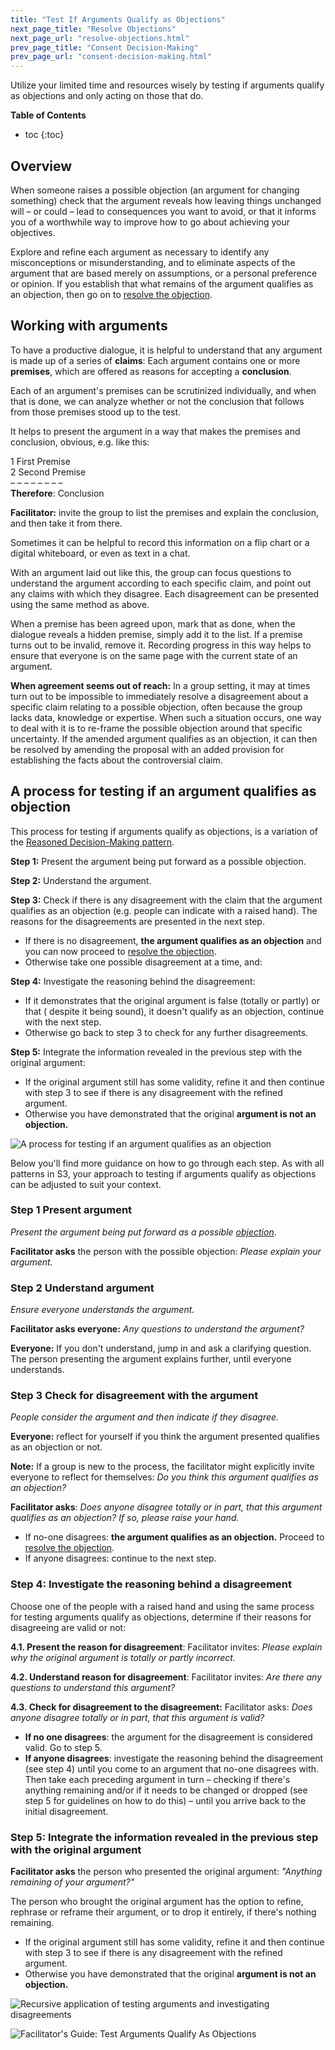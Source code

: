 ```yaml
---
title: "Test If Arguments Qualify as Objections"
next_page_title: "Resolve Objections"
next_page_url: "resolve-objections.html"
prev_page_title: "Consent Decision-Making"
prev_page_url: "consent-decision-making.html"
---
```



<div class="card summary"><div class="card-body">Utilize your limited time and resources wisely by testing if arguments qualify as objections and only acting on those that do.
</div></div>

**Table of Contents**

* toc
{:toc}



## Overview

When someone raises a possible objection (an argument for changing something) check that the argument reveals how leaving things unchanged will – or could – lead to consequences you want to avoid, or that it informs you of a worthwhile way to improve how to go about achieving your objectives. 

Explore and refine each argument as necessary to identify any misconceptions or misunderstanding, and to eliminate aspects of the argument that are based merely on assumptions, or a personal preference or opinion. If you establish that what remains of the argument qualifies as an objection, then go on to [resolve the objection](resolve-objections.html).


## Working with arguments

To have a productive dialogue, it is helpful to understand that any argument is made up of a series of **claims**: Each argument contains one or more **premises**, which are offered as reasons for accepting a **conclusion**.

Each of an argument's premises can be scrutinized individually, and when that is done, we can analyze whether or not the conclusion that follows from those premises stood up to the test.

It helps to present the argument in a way that makes the premises and conclusion, obvious, e.g. like this:

1 First Premise \
2 Second Premise \
– – – – – – – – \
**Therefore**: Conclusion

**Facilitator:** invite the group to list the premises and explain the conclusion, and then take it from there.

Sometimes it can be helpful to record this information on a flip chart or a digital whiteboard, or even as text in a chat. 

With an argument laid out like this, the group can focus questions to understand the argument according to each specific claim, and point out any claims with which they disagree. Each disagreement can be presented using the same method as above. 

When a premise has been agreed upon, mark that as done, when the dialogue reveals a hidden premise, simply add it to the list. If a premise turns out to be invalid, remove it. Recording progress in this way helps to ensure that everyone is on the same page with the current state of an argument.

**When agreement seems out of reach:** In a group setting, it may at times turn out to be impossible to immediately resolve a disagreement about a specific claim relating to a possible objection, often because the group lacks data, knowledge or expertise. When such a situation occurs, one way to deal with it is to re-frame the possible objection around that specific uncertainty. If the amended argument qualifies as an objection, it can then be resolved by amending the proposal with an added provision for establishing the facts about the controversial claim. 


## A process for testing if an argument qualifies as objection

This process for testing if arguments qualify as objections, is a variation of the [Reasoned Decision-Making pattern](reasoned-decision-making.html).

**Step 1:** Present the argument being put forward as a possible objection.

**Step 2:** Understand the argument. 

**Step 3:** Check if there is any disagreement with the claim that the argument qualifies as an objection (e.g. people can indicate with a raised hand). The reasons for the disagreements are presented in the next step. 

- If there is no disagreement, **the argument qualifies as an objection** and you can now proceed to [resolve the objection](resolve-objections.html).
- Otherwise take one possible disagreement at a time, and:

**Step 4:** Investigate the reasoning behind the disagreement: 

- If it demonstrates that the original argument is false (totally or partly) or that ( despite it being sound), it doesn't qualify as an objection, continue with the next step.
- Otherwise go back to step 3 to check for any further disagreements.

**Step 5:** Integrate the information revealed in the previous step with the original argument:

- If the original argument still has some validity, refine it and then continue with step 3 to see if there is any disagreement with the refined argument.
- Otherwise you have demonstrated that the original **argument is not an objection.**

![A process for testing if an argument qualifies as an objection](img/agreements/test-arguments.png)

Below you'll find more guidance on how to go through each step. As with all patterns in S3, your approach to testing if arguments qualify as objections can be adjusted to suit your context.


### Step 1 Present argument

*Present the argument being put forward as a possible <a href="glossary.html#entry-objection" class="glossary-tooltip" data-toggle="tooltip" title="Objection: An argument –relating to a proposal, existing agreement, or activity being conducted by one or more members of the organization – that reveals consequences or risks that are preferably avoided for the organization, or that demonstrates worthwhile ways to improve.">objection</a>*.

**Facilitator asks** the person with the possible objection: *Please explain your argument.*


### Step 2 Understand argument

*Ensure everyone understands the argument.*

**Facilitator asks everyone:** *Any questions to understand the argument?*

**Everyone:** If you don't understand, jump in and ask a clarifying question. The person presenting the argument explains further, until everyone understands.


### Step 3 Check for disagreement with the argument

*People consider the argument and then indicate if they disagree.*

**Everyone:** reflect for yourself if you think the argument presented qualifies as an objection or not. 

**Note:** If a group is new to the process, the facilitator might explicitly invite everyone to reflect for themselves: *Do you think this argument qualifies as an objection?* 

**Facilitator asks**: *Does anyone disagree totally or in part, that this argument qualifies as an objection? If so, please raise your hand.*

- If no-one disagrees: **the argument qualifies as an objection.** Proceed to [resolve the objection](resolve-objections.html).
- If anyone disagrees: continue to the next step.


### Step 4: Investigate the reasoning behind a disagreement

Choose one of the people with a raised hand and using the same process for testing arguments qualify as objections, determine if their reasons for disagreeing are valid or not:

**4.1. Present the reason for disagreement**: Facilitator invites: *Please explain why the original argument is totally or partly incorrect.* 

**4.2. Understand reason for disagreement**: Facilitator invites: *Are there any questions to understand this argument?*

**4.3. Check for disagreement to the disagreement:** Facilitator asks: *Does anyone disagree totally or in part, that this argument is valid?*

- **If no one disagrees**: the argument for the disagreement is considered valid. Go to step 5.
- **If anyone disagrees**: investigate the reasoning behind the disagreement (see step 4) until you come to an argument that no-one disagrees with. Then take each preceding argument in turn – checking if there's anything remaining and/or if it needs to be changed or dropped (see step 5 for guidelines on how to do this) – until you arrive back to the initial disagreement. 


### Step 5: Integrate the information revealed in the previous step with the original argument

**Facilitator asks** the person who presented the original argument: *"Anything remaining of your argument?"*

The person who brought the original argument has the option to refine, rephrase or reframe their argument, or to drop it entirely, if there's nothing remaining. 

- If the original argument still has some validity, refine it and then continue with step 3 to see if there is any disagreement with the refined argument.
- Otherwise you have demonstrated that the original **argument is not an objection.**

![Recursive application of testing arguments and investigating disagreements](img/agreements/test-arguments-process.png)

![Facilitator's Guide: Test Arguments Qualify As Objections](img/agreements/test-arguments-facilitation-guide.png)
